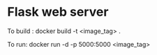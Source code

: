 # Flask web server
To build : docker build -t <image_tag> .

To run: docker run -d -p 5000:5000 <image_tag>
